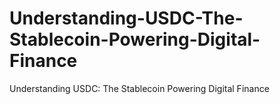 # Understanding-USDC-The-Stablecoin-Powering-Digital-Finance
Understanding USDC: The Stablecoin Powering Digital Finance
